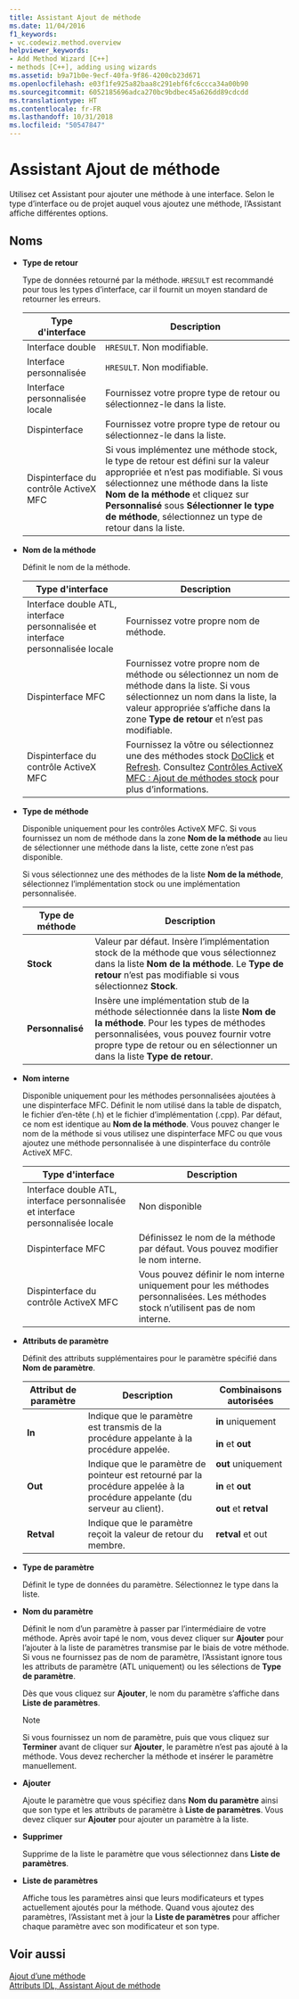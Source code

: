 ```yaml
---
title: Assistant Ajout de méthode
ms.date: 11/04/2016
f1_keywords:
- vc.codewiz.method.overview
helpviewer_keywords:
- Add Method Wizard [C++]
- methods [C++], adding using wizards
ms.assetid: b9a71b0e-9ecf-40fa-9f86-4200cb23d671
ms.openlocfilehash: e03f1fe925a82baa8c291ebf6fc6ccca34a00b90
ms.sourcegitcommit: 6052185696adca270bc9bdbec45a626dd89cdcdd
ms.translationtype: HT
ms.contentlocale: fr-FR
ms.lasthandoff: 10/31/2018
ms.locfileid: "50547847"
---
```

# <a name="add-method-wizard"></a>Assistant Ajout de méthode

Utilisez cet Assistant pour ajouter une méthode à une interface. Selon le type d’interface ou de projet auquel vous ajoutez une méthode, l’Assistant affiche différentes options.

## <a name="names"></a>Noms

- **Type de retour**

   Type de données retourné par la méthode. `HRESULT` est recommandé pour tous les types d’interface, car il fournit un moyen standard de retourner les erreurs.

   |Type d'interface|Description|
   |--------------------|-----------------|
   |Interface double|`HRESULT`. Non modifiable.|
   |Interface personnalisée|`HRESULT`. Non modifiable.|
   |Interface personnalisée locale|Fournissez votre propre type de retour ou sélectionnez-le dans la liste.|
   |Dispinterface|Fournissez votre propre type de retour ou sélectionnez-le dans la liste.|
   |Dispinterface du contrôle ActiveX MFC|Si vous implémentez une méthode stock, le type de retour est défini sur la valeur appropriée et n’est pas modifiable. Si vous sélectionnez une méthode dans la liste **Nom de la méthode** et cliquez sur **Personnalisé** sous **Sélectionner le type de méthode**, sélectionnez un type de retour dans la liste.|

- **Nom de la méthode**

   Définit le nom de la méthode.

   |Type d'interface|Description|
   |--------------------|-----------------|
   |Interface double ATL, interface personnalisée et interface personnalisée locale|Fournissez votre propre nom de méthode.|
   |Dispinterface MFC|Fournissez votre propre nom de méthode ou sélectionnez un nom de méthode dans la liste. Si vous sélectionnez un nom dans la liste, la valeur appropriée s’affiche dans la zone **Type de retour** et n’est pas modifiable.|
   |Dispinterface du contrôle ActiveX MFC|Fournissez la vôtre ou sélectionnez une des méthodes stock [DoClick](../mfc/reference/colecontrol-class.md#doclick) et [Refresh](../mfc/reference/colecontrol-class.md#refresh). Consultez [Contrôles ActiveX MFC : Ajout de méthodes stock](../mfc/mfc-activex-controls-adding-stock-methods.md) pour plus d’informations.|

- **Type de méthode**

   Disponible uniquement pour les contrôles ActiveX MFC. Si vous fournissez un nom de méthode dans la zone **Nom de la méthode** au lieu de sélectionner une méthode dans la liste, cette zone n’est pas disponible.

   Si vous sélectionnez une des méthodes de la liste **Nom de la méthode**, sélectionnez l’implémentation stock ou une implémentation personnalisée.

   |Type de méthode|Description|
   |-----------------|-----------------|
   |**Stock**|Valeur par défaut. Insère l’implémentation stock de la méthode que vous sélectionnez dans la liste **Nom de la méthode**. Le **Type de retour** n’est pas modifiable si vous sélectionnez **Stock**.|
   |**Personnalisé**|Insère une implémentation stub de la méthode sélectionnée dans la liste **Nom de la méthode**. Pour les types de méthodes personnalisées, vous pouvez fournir votre propre type de retour ou en sélectionner un dans la liste **Type de retour**.|

- **Nom interne**

   Disponible uniquement pour les méthodes personnalisées ajoutées à une dispinterface MFC. Définit le nom utilisé dans la table de dispatch, le fichier d’en-tête (.h) et le fichier d’implémentation (.cpp). Par défaut, ce nom est identique au **Nom de la méthode**. Vous pouvez changer le nom de la méthode si vous utilisez une dispinterface MFC ou que vous ajoutez une méthode personnalisée à une dispinterface du contrôle ActiveX MFC.

   |Type d'interface|Description|
   |--------------------|-----------------|
   |Interface double ATL, interface personnalisée et interface personnalisée locale|Non disponible|
   |Dispinterface MFC|Définissez le nom de la méthode par défaut. Vous pouvez modifier le nom interne.|
   |Dispinterface du contrôle ActiveX MFC|Vous pouvez définir le nom interne uniquement pour les méthodes personnalisées. Les méthodes stock n’utilisent pas de nom interne.|

- **Attributs de paramètre**

   Définit des attributs supplémentaires pour le paramètre spécifié dans **Nom de paramètre**.

   |Attribut de paramètre|Description|Combinaisons autorisées|
   |-------------------------|-----------------|--------------------------|
   |**In**|Indique que le paramètre est transmis de la procédure appelante à la procédure appelée.|**in** uniquement<br /><br /> **in** et **out**|
   |**Out**|Indique que le paramètre de pointeur est retourné par la procédure appelée à la procédure appelante (du serveur au client).|**out** uniquement<br /><br /> **in** et **out**<br /><br /> **out** et **retval**|
   |**Retval**|Indique que le paramètre reçoit la valeur de retour du membre.|**retval** et out|

- **Type de paramètre**

   Définit le type de données du paramètre. Sélectionnez le type dans la liste.

- **Nom du paramètre**

   Définit le nom d’un paramètre à passer par l’intermédiaire de votre méthode. Après avoir tapé le nom, vous devez cliquer sur **Ajouter** pour l’ajouter à la liste de paramètres transmise par le biais de votre méthode. Si vous ne fournissez pas de nom de paramètre, l’Assistant ignore tous les attributs de paramètre (ATL uniquement) ou les sélections de **Type de paramètre**.

   Dès que vous cliquez sur **Ajouter**, le nom du paramètre s’affiche dans **Liste de paramètres**.

   > [!Note]
   > Si vous fournissez un nom de paramètre, puis que vous cliquez sur **Terminer** avant de cliquer sur **Ajouter**, le paramètre n’est pas ajouté à la méthode. Vous devez rechercher la méthode et insérer le paramètre manuellement.

- **Ajouter**

   Ajoute le paramètre que vous spécifiez dans **Nom du paramètre** ainsi que son type et les attributs de paramètre à **Liste de paramètres**. Vous devez cliquer sur **Ajouter** pour ajouter un paramètre à la liste.

- **Supprimer**

   Supprime de la liste le paramètre que vous sélectionnez dans **Liste de paramètres**.

- **Liste de paramètres**

   Affiche tous les paramètres ainsi que leurs modificateurs et types actuellement ajoutés pour la méthode. Quand vous ajoutez des paramètres, l’Assistant met à jour la **Liste de paramètres** pour afficher chaque paramètre avec son modificateur et son type.

## <a name="see-also"></a>Voir aussi

[Ajout d’une méthode](../ide/adding-a-method-visual-cpp.md)<br/>
[Attributs IDL, Assistant Ajout de méthode](../ide/idl-attributes-add-method-wizard.md)